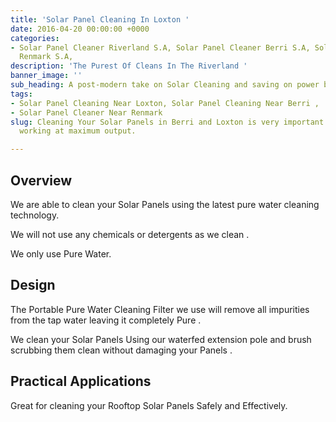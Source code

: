 ```yaml
---
title: 'Solar Panel Cleaning In Loxton '
date: 2016-04-20 00:00:00 +0000
categories:
- Solar Panel Cleaner Riverland S.A, Solar Panel Cleaner Berri S.A, Solar Panel Cleaner
  Renmark S.A,
description: 'The Purest Of Cleans In The Riverland '
banner_image: ''
sub_heading: A post-modern take on Solar Cleaning and saving on power bills.
tags:
- Solar Panel Cleaning Near Loxton, Solar Panel Cleaning Near Berri ,
- Solar Panel Cleaner Near Renmark
slug: Cleaning Your Solar Panels in Berri and Loxton is very important to keep them
  working at maximum output.

---
```

## Overview

We are able to clean your Solar Panels using the latest pure water cleaning technology.

We will not use any chemicals or detergents as we clean .

We only use Pure Water.

## Design

The Portable Pure Water Cleaning Filter we use will remove all impurities from the tap water leaving it completely Pure .

We clean your Solar Panels Using our waterfed extension pole and brush scrubbing them clean without damaging your Panels .

## Practical Applications 

Great for cleaning your Rooftop Solar Panels Safely and Effectively.